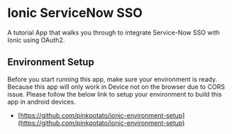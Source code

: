 # Ionic ServiceNow SSO
A tutorial App that walks you through to integrate Service-Now SSO with Ionic using OAuth2.
## Environment Setup
Before you start running this app, make sure your environment is ready. Because this app will only work in Device not on the browser due to CORS issue.
Please follow the below link to setup your environment to build this app in android devices.
- [https://github.com/pinkpotato/ionic-environment-setup](https://github.com/pinkpotato/ionic-environment-setup)
